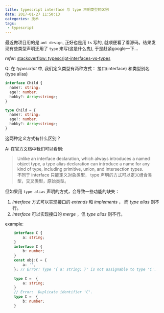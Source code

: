 ```yaml
---
title: typescript interface 与 type 声明类型的区别
date: 2017-01-27 11:50:13
categories: 技术
tags: 
 - typescript
---
```


最近做项目用的是 `ant design`, 正好也是用 `ts` 写的, 就顺便看了看源码。结果发现有些类型声明还用了 `type` 来写(这是什么鬼), 于是赶紧google一下...

*refer:* [stackoverflow: typescript-interfaces-vs-types][1]

Q: 在 *typescript* 中, 我们定义类型有两种方式： 接口(interface) 和类型别名(type alias)

```ts
interface Child {
  name?: string;
  age?: number;
  hobby?: Array<string>;
}

type Child = {
  name?: string;
  age?: number;
  hobby?: Array<string>;
}
```

这两种定义方式有什么区别？

A: 在官方文档中我们可以看到: 

> Unlike an interface declaration, which always introduces a named object type, a type alias declaration can introduce a name for any kind of type, including primitive, union, and intersection types.  
> 不同于 interface 只能定义对象类型， type 声明的方式可以定义组合类型，交叉类型，原始类型。


但如果用 `type alias` 声明的方式，会导致一些功能的缺失：

 1.  *interface* 方式可以实现接口的 *extends* 和 *implements* ， 而 *type alias* 则不行。
 2.  *interface* 可以实现接口的 *merge* ，但 *type alias* 则不行。

example:

```ts
    interface C {
        a: string;
    }
    interface C {
        b: number;
    }
    const obj:C = {
        a: '',
    }; // Error: Type '{ a: string; }' is not assignable to type 'C'.  Property 'b' is missing in type '{ a: string; }'.
    
    type C =  {
        a: string;
    }
    // Error:  Duplicate identifier 'C'.
    type C =  {
        b: number;
    }
        
```
 
 
  [1]: https://stackoverflow.com/questions/37233735/typescript-interfaces-vs-types "typescript-interfaces-vs-types"